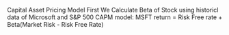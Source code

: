Capital Asset Pricing Model
First We Calculate Beta of Stock using historicl data of Microsoft and S&P 500
CAPM model:
MSFT return = Risk Free rate + Beta(Market Risk - Risk Free Rate)
